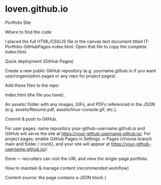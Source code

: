 # loven.github.io
Portfolio Site

Where to find the code

I placed the full HTML/CSS/JS file in the canvas text document titled IT-Portfolio-GitHubPages-index.html. Open that file to copy the complete index.html.

Quick deployment (GitHub Pages)

Create a new public GitHub repository (e.g. yourname.github.io if you want user/organization pages or any repo for project pages).

Add these files to the repo:

index.html (the file you have).

An assets/ folder with any images, GIFs, and PDFs referenced in the JSON (e.g. assets/Resume.pdf, assets/linux-console.gif, etc.).

Commit & push to GitHub.

For user pages: name repository your-github-username.github.io and GitHub will serve the site at https://your-github-username.github.io/.
For project pages: enable GitHub Pages in Settings → Pages (choose branch main and folder / (root)), and your site will appear at https://your-github-username.github.io/<repo>/.

Done — recruiters can visit the URL and view the single-page portfolio.

How to maintain & manage content (recommended workflow)

Content source: the page contains a JSON block (<script type="application/json" id="site-data">) used to render sections. To update:

Edit the sections array in that JSON (titles, bullets, tags, and media entries).

Add media files (images, GIFs, PDFs) into assets/ and update media.src with the path assets/filename.

For YouTube, set media.type to "youtube" and src to the embed URL (e.g. https://www.youtube.com/embed/<id>).

Keep each section concise: 2–4 bullets + 1 case-study PDF + 1 demo video ideally.

Version control: every change is a Git commit. Use meaningful commit messages like “Add Linux case study PDF” or “Update DevOps tags”.

Large files: if your PDFs/videos are large, use Git LFS or host large videos on YouTube/Vimeo and embed them.

Assets organization:

assets/Resume.pdf — one-click resume for recruiters.

assets/images/ — screenshots, GIFs.

assets/pdfs/ — case studies, postmortems.

SEO & discoverability:

Add meta description, canonical tags if needed.

Keep section titles keyword-friendly (e.g., “Site Reliability Engineering — SLOs & Incident Response”).

Access & privacy:

If some case studies are sensitive, do not upload them publicly — instead add sanitized summaries or require a sign-in (not recommended for a public GitHub Pages site).

Editing for non-technical users:

If you'd prefer not to edit HTML, maintain site-data.json in the repo root and modify the HTML to fetch /site-data.json (simple change). Then non-tech users can edit JSON directly via GitHub web UI.

Testing:

After edits, run the site locally (open index.html) or push to a branch and use GitHub Pages preview to confirm layout and embedded media work.

Accessibility & recruiter friendliness:

Keep bullets short, include dates (e.g., “2022–2024: Managed 200+ EC2 instances”).

Put the resume and email at top-right so recruiters can act fast.

Use clear project names and simple captions for media.

Optional improvements you might want later

Move inline JSON to site-data.json for easier editing.

Add a small CI workflow (GitHub Actions) to validate links/assets and build an optimized version.

Add analytics (Plausible or Google Analytics) to see recruiter behavior (which sections they open).

Add a printable/responsive resume HTML view and a downloadable PDF generated from it.

Add language/version toggles or badges for certifications (e.g., AWS Certified).
